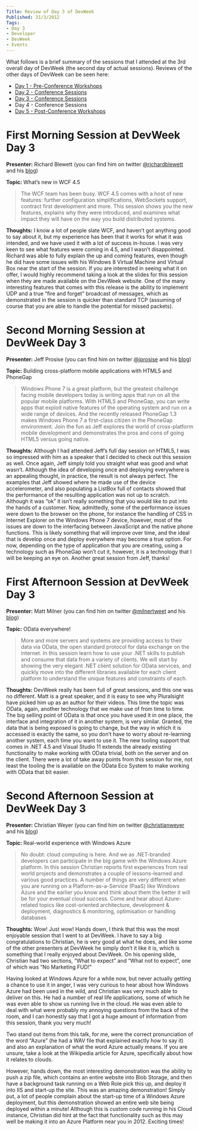 ```yaml
---
Title: Review of Day 3 of DevWeek
Published: 31/3/2012
Tags:
- Day 3
- Developer
- DevWeek
- Events
---
```


What follows is a brief summary of the sessions that I attended at the 3rd overall day of DevWeek (the second day of actual sessions).  Reviews of the other days of DevWeek can be seen here:

- [Day 1 - Pre-Conference Workshops](http://www.gep13.co.uk/blog/review-of-day-1-of-devweek)
- [Day 2 - Conference Sessions](http://www.gep13.co.uk/blog/review-of-day-2-of-devweek)
- [Day 3 - Conference Sessions](http://www.gep13.co.uk/blog/review-of-day-3-of-devweek)
- Day 4 - Conference Sessions
- [Day 5 - Post-Conference Workshops](http://www.gep13.co.uk/blog/review-of-day-5-of-devweek)

# First Morning Session at DevWeek Day 3

**Presenter:** Richard Blewett (you can find him on twitter [@richardblewett](http://www.dotnetconsult.co.uk/weblog2/) and his [blog](http://www.dotnetconsult.co.uk/weblog2/))

**Topic:** What’s new in WCF 4.5

> The WCF team has been busy. WCF 4.5 comes with a host of new features: further configuration simplifications, WebSockets support, contract first development and more. This session shows you the new features, explains why they were introduced, and examines what impact they will have on the way you build distributed systems.

**Thoughts:** I know a lot of people slate WCF, and haven’t got anything good to say about it, but my experience has been that it works for what it was intended, and we have used it with a lot of success in-house.  I was very keen to see what features were coming in 4.5, and I wasn’t disappointed.  Richard was able to fully explain the up and coming features, even though he did have some issues with his Windows 8 Virtual Machine and Virtual Box near the start of the session.  If you are interested in seeing what it on offer, I would highly recommend taking a look at the slides for this session when they are made available on the DevWeek website.  One of the many interesting features that comes with this release is the ability to implement UDP and a true “fire and forget” broadcast of messages, which as demonstrated in the session is quicker than standard TCP (assuming of course that you are able to handle the potential for missed packets).

# Second Morning Session at DevWeek Day 3

**Presenter:** Jeff Prosise (you can find him on twitter [@jprosise](https://twitter.com/#!/jprosise) and his [blog](http://www.wintellect.com/cs/blogs/jprosise/))

**Topic:** Building cross-platform mobile applications with HTML5 and PhoneGap

> Windows Phone 7 is a great platform, but the greatest challenge facing mobile developers today is writing apps that run on all the popular mobile platforms. With HTML5 and PhoneGap, you can write apps that exploit native features of the operating system and run on a wide range of devices. And the recently released PhoneGap 1.3 makes Windows Phone 7 a first-class citizen in the PhoneGap environment. Join the fun as Jeff explores the world of cross-platform mobile development and demonstrates the pros and cons of going HTML5 versus going native.

**Thoughts:** Although I had attended Jeff’s full day session on HTML5, I was so impressed with him as a speaker that I decided to check out this session as well.  Once again, Jeff simply told you straight what was good and what wasn’t.  Although the idea of developing once and deploying everywhere is an appealing thought, in practice, the result is not always perfect.  The examples that Jeff showed where he made use of the device accelerometer, and also populating a ListBox full of contacts showed that the performance of the resulting application was not up to scratch.  Although it was “ok” it isn’t really something that you would like to put into the hands of a customer.  Now, admittedly, some of the performance issues were down to the browser on the phone, for instance the handling of CSS in Internet Explorer on the Windows Phone 7 device, however, most of the issues are down to the interfacing between JavaScript and the native phone functions.  This is likely something that will improve over time, and the ideal that is develop once and deploy everywhere may become a true option.  For now, depending on the type of application that you are creating, using a technology such as PhoneGap won’t cut it, however, it is a technology that I will be keeping an eye on.  Another great session from Jeff, thanks!

# First Afternoon Session at DevWeek Day 3

**Presenter:** Matt Milner (you can find him on twitter [@milnertweet](https://twitter.com/#!/milnertweet) and his [blog](http://mattmilner.com/blog/))

**Topic:** OData everywhere!

> More and more servers and systems are providing access to their data via OData, the open standard protocol for data exchange on the internet. In this session learn how to use your .NET skills to publish and consume that data from a variety of clients. We will start by showing the very elegant .NET client solution for OData services, and quickly move into the different libraries available for each client platform to understand the unique features and constraints of each.

**Thoughts:** DevWeek really has been full of great sessions, and this one was no different.  Matt is a great speaker, and it is easy to see why Pluralsight have picked him up as an author for their videos.  This time the topic was OData, again, another technology that we make use of from time to time.  The big selling point of OData is that once you have used it in one place, the interface and integration of it in another system, is very similar.  Granted, the data that is being exposed is going to change, but the way in which it is accessed is exactly the same, so you don’t have to worry about re-learning another system, each time you want to use it.  The new tooling support that comes in .NET 4.5 and Visual Studio 11 extends the already existing functionality to make working with OData trivial, both on the server and on the client.  There were a lot of take away points from this session for me, not least the tooling the is available on the OData Eco System to make working with OData that bit easier.

# Second Afternoon Session at DevWeek Day 3

**Presenter:** Christian Weyer (you can find him on twitter [@christianweyer](https://twitter.com/#!/christianweyer) and his [blog](http://weblogs.thinktecture.com/cweyer/))

**Topic:** Real-world experience with Windows Azure

> No doubt: cloud computing is here. And we as .NET-branded developers can participate in the big game with the Windows Azure platform. In this session Christian reports first experiences from real world projects and demonstrates a couple of lessons-learned and various good practices. A number of things are very different when you are running on a Platform-as-a-Service (PaaS) like Windows Azure and the earlier you know and think about them the better it will be for your eventual cloud success. Come and hear about Azure-related topics like cost-oriented architecture, development & deployment, diagnostics & monitoring, optimisation or handling databases

**Thoughts:** Wow!  Just wow!  Hands down, I think that this was the most enjoyable session that I went to at DevWeek.  I have to say a big congratulations to Christian, he is very good at what he does, and like some of the other presenters at DevWeek he simply don’t it like it is, which is something that I really enjoyed about DevWeek.  On his opening slide, Christian had two sections, “What to expect” and “What not to expect”, one of which was “No Marketing FUD!”

Having looked at Windows Azure for a while now, but never actually getting a chance to use it in anger, I was very curious to hear about how Windows Azure had been used in the wild, and Christian was very much able to deliver on this.  He had a number of real life applications, some of which he was even able to show us running live in the cloud.  He was even able to deal with what were probably my annoying questions from the back of the room, and I can honestly say that I got a huge amount of information from this session, thank you very much!

Two stand out items from this talk, for me, were the correct pronunciation of the word “Azure” (he had a WAV file that explained exactly how to say it) and also an explanation of what the word Azure actually means.  If you are unsure, take a look at the Wikipedia article for Azure, specifically about how it relates to clouds.

However, hands down, the most interesting demonstration was the ability to push a zip file, which contains an entire website into Blob Storage, and then have a background task running on a Web Role pick this up, and deploy it into IIS and start-up the site.  This was an amazing demonstration! Simply put, a lot of people complain about the start-up time of a Windows Azure deployment, but this demonstration showed an entire web site being deployed within a minute!  Although this is custom code running in his Cloud instance, Christian did hint at the fact that functionality such as this may well be making it into an Azure Platform near you in 2012.  Exciting times!
